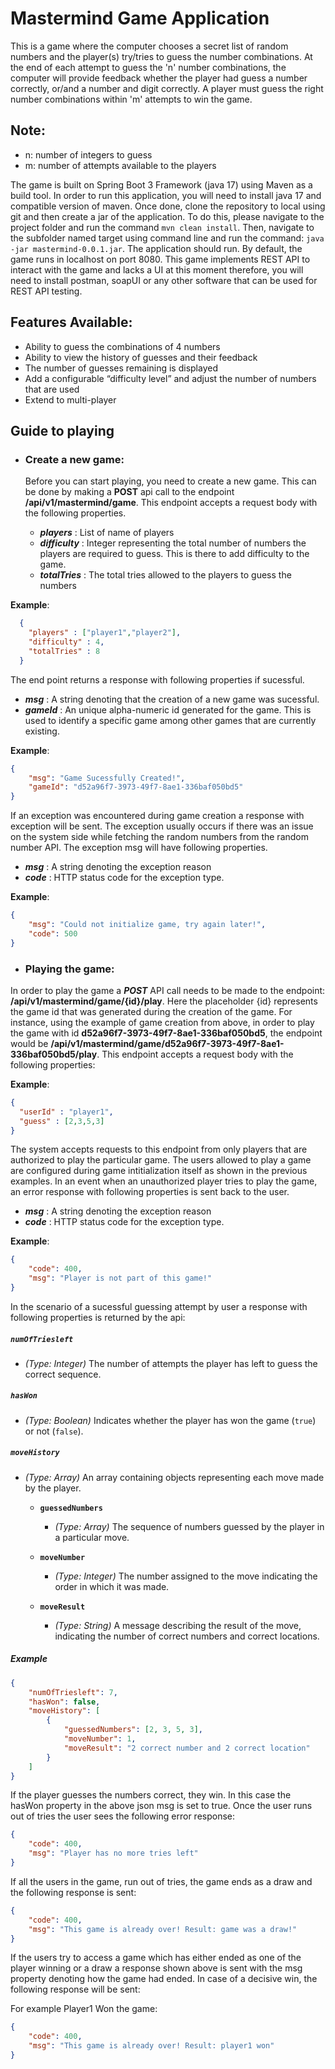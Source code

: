 # Mastermind Game Application

This is a game where the computer chooses a secret list of random numbers and the player(s) try/tries to guess the number combinations. At the end of each
attempt to guess the 'n' number combinations, the computer will provide feedback whether the
player had guess a number correctly, or/and a number and digit correctly. A player must guess
the right number combinations within 'm' attempts to win the game.

## Note: 
- n: number of integers to guess
- m: number of attempts available to the players

 The game is built on Spring Boot 3 Framework (java 17) using Maven as a build tool. In order to run this application, you will need to install java 17 and compatible version of maven. Once done, clone the repository to local using git and then create a jar of the application. To do this, please navigate to the project folder and run the command ```mvn clean install```. Then, navigate to the subfolder named target using command line and run the command: ```java -jar mastermind-0.0.1.jar```. The application should run. By default, the game runs in localhost on port 8080. This game implements REST API to interact with the game and lacks a UI at this moment therefore, you will need to install postman, soapUI or any other software that 
can be used for REST API testing.

## Features Available:
 - Ability to guess the combinations of 4 numbers
 - Ability to view the history of guesses and their feedback
 - The number of guesses remaining is displayed
 - Add a configurable “difficulty level” and adjust the number of numbers that are used
 - Extend to multi-player

## Guide to playing
- ### Create a new game: 
  Before you can start playing, you need to create a new game. This can be done by making a **POST** api call to the endpoint **/api/v1/mastermind/game**. This endpoint accepts a request body with the following properties.

  - ***players*** : List of name of players
  - ***difficulty*** : Integer representing the total number of numbers the players are required to guess. This is there to add difficulty to the game.
  - ***totalTries*** : The total tries allowed to the players to guess the numbers


**Example**:
```json
  {
    "players" : ["player1","player2"],
    "difficulty" : 4,
    "totalTries" : 8
  }
```
The end point returns a response with following properties if sucessful. 

  - ***msg*** : A string denoting that the creation of a new game was sucessful.
  - ***gameId*** : An unique alpha-numeric id generated for the game. This is used to identify a specific game among other games that are currently existing. 

**Example**:

```json
{
    "msg": "Game Sucessfully Created!",
    "gameId": "d52a96f7-3973-49f7-8ae1-336baf050bd5"
}
```
If an exception was encountered during game creation a response with exception will be sent. The exception usually occurs if there was an issue on the system side while fetching the random numbers from the random number API. The exception msg will have following properties.

  - ***msg*** : A string denoting the exception reason
  - ***code*** : HTTP status code for the exception type.

**Example**:

```json
{
    "msg": "Could not initialize game, try again later!",
    "code": 500
}
```

- ### Playing the game:
In order to play the game a ***POST*** API call needs to be made to the endpoint: ****/api/v1/mastermind/game/{id}/play****. Here the placeholder {id} represents the game id that was generated during the creation of the game. For instance, using the example of game creation from above, in order to play the game with id ****d52a96f7-3973-49f7-8ae1-336baf050bd5****, the endpoint would be ****/api/v1/mastermind/game/d52a96f7-3973-49f7-8ae1-336baf050bd5/play****. This endpoint accepts a request body with the following properties:


**Example**:

```json
{
  "userId" : "player1",    
  "guess" : [2,3,5,3]
}
```

The system accepts requests to this endpoint from only players that are authorized to play the particular game. The users allowed to play a game are configured during game intitialization itself as shown in the previous examples. In an event when an unauthorized player tries to play the game, an error response with following properties is sent back to the user.

  - ***msg*** : A string denoting the exception reason
  - ***code*** : HTTP status code for the exception type.

**Example**:

```json
{
    "code": 400,
    "msg": "Player is not part of this game!"
}
```
In the scenario of a sucessful guessing attempt by user a response with following properties is returned by the api:


##### `numOfTriesleft`

- *(Type: Integer)* The number of attempts the player has left to guess the correct sequence.

##### `hasWon`

- *(Type: Boolean)* Indicates whether the player has won the game (`true`) or not (`false`).

##### `moveHistory`

- *(Type: Array)* An array containing objects representing each move made by the player.

  - **`guessedNumbers`**
    - *(Type: Array)* The sequence of numbers guessed by the player in a particular move.

  - **`moveNumber`**
    - *(Type: Integer)* The number assigned to the move indicating the order in which it was made.

  - **`moveResult`**
    - *(Type: String)* A message describing the result of the move, indicating the number of correct numbers and correct locations.

##### Example

```json
{
    "numOfTriesleft": 7,
    "hasWon": false,
    "moveHistory": [
        {
            "guessedNumbers": [2, 3, 5, 3],
            "moveNumber": 1,
            "moveResult": "2 correct number and 2 correct location"
        }
    ]
}
 ```
If the player guesses the numbers correct, they win. In this case the hasWon property in the above json msg is set to true. Once the user runs out of tries the user sees the following error response: 

```json
{
    "code": 400,
    "msg": "Player has no more tries left"
}
```
If all the users in the game, run out of tries, the game ends as a draw and the following response is sent:

```json
{
    "code": 400,
    "msg": "This game is already over! Result: game was a draw!"
}
```

If the users try to access a game which has either ended as one of the player winning or a draw a response shown above is sent with the msg property denoting how the game had ended. In case of a decisive win, the following response will be sent:

For example Player1 Won the game:
```json
{
    "code": 400,
    "msg": "This game is already over! Result: player1 won"
}
```
